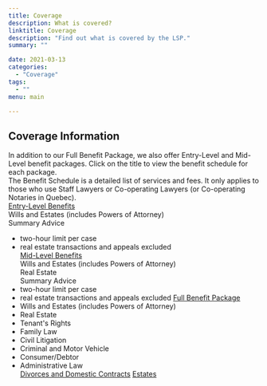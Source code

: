 ```yaml
---
title: Coverage
description: What is covered?
linktitle: Coverage
description: "Find out what is covered by the LSP."
summary: ""

date: 2021-03-13
categories:
  - "Coverage"
tags:
  - ""
menu: main

---
```

## Coverage Information

In addition to our Full Benefit Package, we also offer Entry-Level and Mid-Level benefit packages. Click on the title to view the benefit schedule for each package.  
The Benefit Schedule is a detailed list of services and fees. It only applies to those who use Staff Lawyers or Co-operating Lawyers (or Co-operating Notaries in Quebec).  
[Entry-Level Benefits](#)  
Wills and Estates (includes Powers of Attorney)  
Summary Advice  
- two-hour limit per case
- real estate transactions and appeals excluded  
[Mid-Level Benefits](#)  
Wills and Estates (includes Powers of Attorney)  
Real Estate  
Summary Advice  
- two-hour limit per case
- real estate transactions and appeals excluded
[Full Benefit Package](#)  
- Wills and Estates (includes Powers of Attorney)
- Real Estate
- Tenant's Rights
- Family Law
- Civil Litigation
- Criminal and Motor Vehicle
- Consumer/Debtor
- Administrative Law  
[Divorces and Domestic Contracts](#)
[Estates](#)
